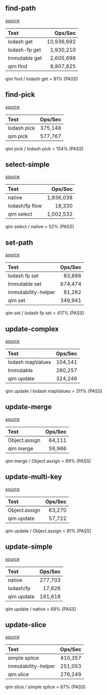 ## find-path

[source](../benchmarks/find-path.js)

| Test          |    Ops/Sec |
| :------------ | ---------: |
| lodash get    | 10,936,692 |
| lodash-fp get |  1,930,210 |
| Immutable get |  2,605,698 |
| qim find      |  8,807,825 |


qim find / lodash get = 81% (PASS)


## find-pick

[source](../benchmarks/find-pick.js)

| Test        | Ops/Sec |
| :---------- | ------: |
| lodash pick | 375,148 |
| qim pick    | 577,767 |


qim pick / lodash pick = 154% (PASS)


## select-simple

[source](../benchmarks/select-simple.js)

| Test           |   Ops/Sec |
| :------------- | --------: |
| native         | 1,936,038 |
| lodash/fp flow |    18,330 |
| qim select     | 1,002,532 |


qim select / native = 52% (PASS)


## set-path

[source](../benchmarks/set-path.js)

| Test                | Ops/Sec |
| :------------------ | ------: |
| lodash fp set       |  83,886 |
| Immutable set       | 674,474 |
| immutability-helper |  81,262 |
| qim set             | 349,941 |


qim set / lodash fp set = 417% (PASS)


## update-complex

[source](../benchmarks/update-complex.js)

| Test             | Ops/Sec |
| :--------------- | ------: |
| lodash mapValues | 104,141 |
| Immutable        | 260,257 |
| qim update       | 324,246 |


qim update / lodash mapValues = 311% (PASS)


## update-merge

[source](../benchmarks/update-merge.js)

| Test          | Ops/Sec |
| :------------ | ------: |
| Object.assign |  64,111 |
| qim merge     |  56,966 |


qim merge / Object.assign = 89% (PASS)


## update-multi-key

[source](../benchmarks/update-multi-key.js)

| Test          | Ops/Sec |
| :------------ | ------: |
| Object.assign |  63,270 |
| qim update    |  57,722 |


qim update / Object.assign = 91% (PASS)


## update-simple

[source](../benchmarks/update-simple.js)

| Test       | Ops/Sec |
| :--------- | ------: |
| native     | 277,703 |
| lodash/fp  |  17,626 |
| qim update | 191,618 |


qim update / native = 69% (PASS)


## update-slice

[source](../benchmarks/update-slice.js)

| Test                | Ops/Sec |
| :------------------ | ------: |
| simple splice       | 410,357 |
| immutability-helper | 251,053 |
| qim slice           | 276,249 |


qim slice / simple splice = 67% (PASS)

